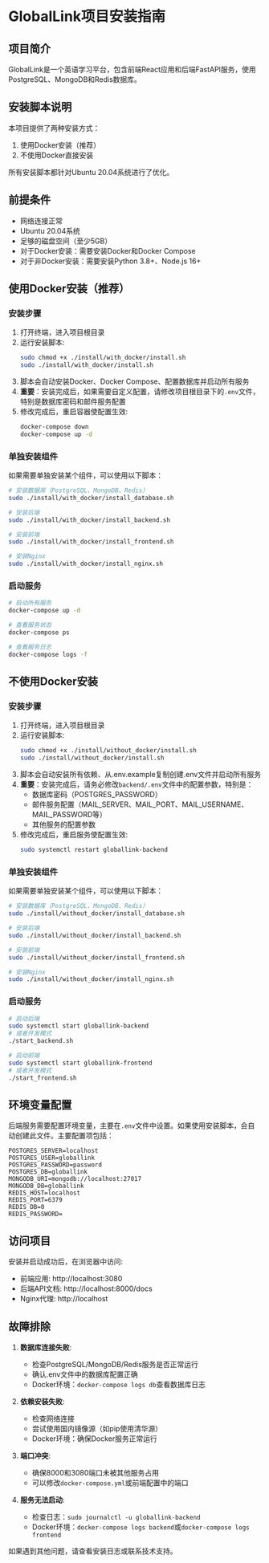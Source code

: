 # GlobalLink项目安装指南

## 项目简介
GlobalLink是一个英语学习平台，包含前端React应用和后端FastAPI服务，使用PostgreSQL、MongoDB和Redis数据库。

## 安装脚本说明
本项目提供了两种安装方式：
1. 使用Docker安装（推荐）
2. 不使用Docker直接安装

所有安装脚本都针对Ubuntu 20.04系统进行了优化。

## 前提条件
- 网络连接正常
- Ubuntu 20.04系统
- 足够的磁盘空间（至少5GB）
- 对于Docker安装：需要安装Docker和Docker Compose
- 对于非Docker安装：需要安装Python 3.8+、Node.js 16+

## 使用Docker安装（推荐）

### 安装步骤
1. 打开终端，进入项目根目录
2. 运行安装脚本:
   ```bash
   sudo chmod +x ./install/with_docker/install.sh
   sudo ./install/with_docker/install.sh
   ```
3. 脚本会自动安装Docker、Docker Compose、配置数据库并启动所有服务
4. **重要**：安装完成后，如果需要自定义配置，请修改项目根目录下的`.env`文件，特别是数据库密码和邮件服务配置
5. 修改完成后，重启容器使配置生效:
   ```bash
   docker-compose down
   docker-compose up -d
   ```

### 单独安装组件
如果需要单独安装某个组件，可以使用以下脚本：

```bash
# 安装数据库（PostgreSQL、MongoDB、Redis）
sudo ./install/with_docker/install_database.sh

# 安装后端
sudo ./install/with_docker/install_backend.sh

# 安装前端
sudo ./install/with_docker/install_frontend.sh

# 安装Nginx
sudo ./install/with_docker/install_nginx.sh
```

### 启动服务
```bash
# 启动所有服务
docker-compose up -d

# 查看服务状态
docker-compose ps

# 查看服务日志
docker-compose logs -f
```

## 不使用Docker安装

### 安装步骤
1. 打开终端，进入项目根目录
2. 运行安装脚本:
   ```bash
   sudo chmod +x ./install/without_docker/install.sh
   sudo ./install/without_docker/install.sh
   ```
3. 脚本会自动安装所有依赖、从.env.example复制创建.env文件并启动所有服务
4. **重要**：安装完成后，请务必修改`backend/.env`文件中的配置参数，特别是：
   - 数据库密码（POSTGRES_PASSWORD）
   - 邮件服务配置（MAIL_SERVER、MAIL_PORT、MAIL_USERNAME、MAIL_PASSWORD等）
   - 其他服务的配置参数
5. 修改完成后，重启服务使配置生效:
   ```bash
   sudo systemctl restart globallink-backend
   ```

### 单独安装组件
如果需要单独安装某个组件，可以使用以下脚本：

```bash
# 安装数据库（PostgreSQL、MongoDB、Redis）
sudo ./install/without_docker/install_database.sh

# 安装后端
sudo ./install/without_docker/install_backend.sh

# 安装前端
sudo ./install/without_docker/install_frontend.sh

# 安装Nginx
sudo ./install/without_docker/install_nginx.sh
```

### 启动服务
```bash
# 启动后端
sudo systemctl start globallink-backend
# 或者开发模式
./start_backend.sh

# 启动前端
sudo systemctl start globallink-frontend
# 或者开发模式
./start_frontend.sh
```

## 环境变量配置
后端服务需要配置环境变量，主要在`.env`文件中设置。如果使用安装脚本，会自动创建此文件。主要配置项包括：

```
POSTGRES_SERVER=localhost
POSTGRES_USER=globallink
POSTGRES_PASSWORD=password
POSTGRES_DB=globallink
MONGODB_URI=mongodb://localhost:27017
MONGODB_DB=globallink
REDIS_HOST=localhost
REDIS_PORT=6379
REDIS_DB=0
REDIS_PASSWORD=
```

## 访问项目
安装并启动成功后，在浏览器中访问:
- 前端应用: http://localhost:3080
- 后端API文档: http://localhost:8000/docs
- Nginx代理: http://localhost

## 故障排除
1. **数据库连接失败**:
   - 检查PostgreSQL/MongoDB/Redis服务是否正常运行
   - 确认.env文件中的数据库配置正确
   - Docker环境：`docker-compose logs db`查看数据库日志

2. **依赖安装失败**:
   - 检查网络连接
   - 尝试使用国内镜像源（如pip使用清华源）
   - Docker环境：确保Docker服务正常运行

3. **端口冲突**:
   - 确保8000和3080端口未被其他服务占用
   - 可以修改`docker-compose.yml`或前端配置中的端口

4. **服务无法启动**:
   - 检查日志：`sudo journalctl -u globallink-backend`
   - Docker环境：`docker-compose logs backend`或`docker-compose logs frontend`

如果遇到其他问题，请查看安装日志或联系技术支持。